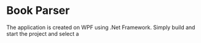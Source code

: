 ﻿# Book Parser
The application is created on WPF using .Net Framework. Simply build and start the project and select
a 

